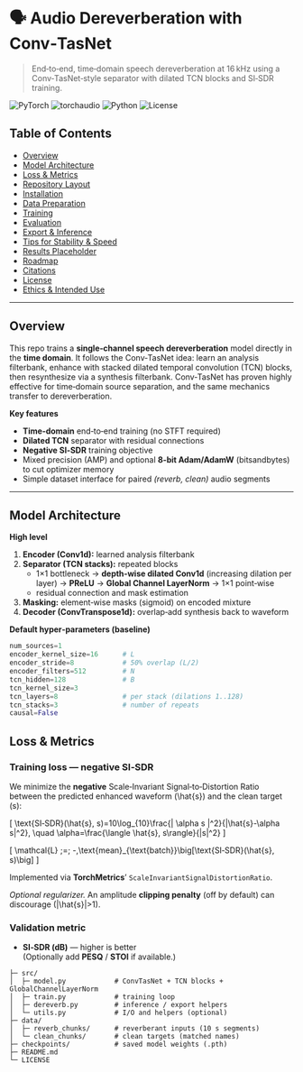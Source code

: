 # 🗣️ Audio Dereverberation with Conv‑TasNet

> End‑to‑end, time‑domain speech dereverberation at 16 kHz using a Conv‑TasNet‑style separator with dilated TCN blocks and SI‑SDR training.

![PyTorch](https://img.shields.io/badge/PyTorch-2.x-red)
![torchaudio](https://img.shields.io/badge/torchaudio-2.x-orange)
![Python](https://img.shields.io/badge/Python-3.10%2B-blue)
![License](https://img.shields.io/badge/License-MIT-green)

## Table of Contents
- [Overview](#overview)
- [Model Architecture](#model-architecture)
- [Loss & Metrics](#loss--metrics)
- [Repository Layout](#repository-layout)
- [Installation](#installation)
- [Data Preparation](#data-preparation)
- [Training](#training)
- [Evaluation](#evaluation)
- [Export & Inference](#export--inference)
- [Tips for Stability & Speed](#tips-for-stability--speed)
- [Results Placeholder](#results-placeholder)
- [Roadmap](#roadmap)
- [Citations](#citations)
- [License](#license)
- [Ethics & Intended Use](#ethics--intended-use)

---

## Overview

This repo trains a **single‑channel speech dereverberation** model directly in the **time domain**. It follows the Conv‑TasNet idea: learn an analysis filterbank, enhance with stacked dilated temporal convolution (TCN) blocks, then resynthesize via a synthesis filterbank. Conv‑TasNet has proven highly effective for time‑domain source separation, and the same mechanics transfer to dereverberation.

**Key features**
- **Time‑domain** end‑to‑end training (no STFT required)
- **Dilated TCN** separator with residual connections
- **Negative SI‑SDR** training objective
- Mixed precision (AMP) and optional **8‑bit Adam/AdamW** (bitsandbytes) to cut optimizer memory
- Simple dataset interface for paired *(reverb, clean)* audio segments

---

## Model Architecture

**High level**
1. **Encoder (Conv1d):** learned analysis filterbank  
2. **Separator (TCN stacks):** repeated blocks  
   - 1×1 bottleneck → **depth‑wise dilated Conv1d** (increasing dilation per layer) → **PReLU** → **Global Channel LayerNorm** → 1×1 point‑wise  
   - residual connection and mask estimation
3. **Masking:** element‑wise masks (sigmoid) on encoded mixture
4. **Decoder (ConvTranspose1d):** overlap‑add synthesis back to waveform

**Default hyper‑parameters (baseline)**
```python
num_sources=1
encoder_kernel_size=16      # L
encoder_stride=8            # 50% overlap (L/2)
encoder_filters=512         # N
tcn_hidden=128              # B
tcn_kernel_size=3
tcn_layers=8                # per stack (dilations 1..128)
tcn_stacks=3                # number of repeats
causal=False
```

## Loss & Metrics

### Training loss — **negative SI‑SDR**

We minimize the **negative** Scale‑Invariant Signal‑to‑Distortion Ratio between the predicted enhanced waveform \(\hat{s}\) and the clean target \(s\):

\[
\text{SI‑SDR}(\hat{s}, s)=10\log_{10}\frac{\| \alpha s \|^2}{\|\hat{s}-\alpha s\|^2}, 
\quad
\alpha=\frac{\langle \hat{s}, s\rangle}{\|s\|^2}
\]

\[
\mathcal{L} \;=\; -\,\text{mean}_{\text{batch}}\big[\text{SI‑SDR}(\hat{s}, s)\big]
\]

Implemented via **TorchMetrics**’ `ScaleInvariantSignalDistortionRatio`.

*Optional regularizer.* An amplitude **clipping penalty** (off by default) can discourage \(|\hat{s}|>1\).

### Validation metric

- **SI‑SDR (dB)** — higher is better  
  (Optionally add **PESQ** / **STOI** if available.)
















```
├─ src/
│  ├─ model.py            # ConvTasNet + TCN blocks + GlobalChannelLayerNorm
│  ├─ train.py            # training loop
│  ├─ dereverb.py         # inference / export helpers
│  └─ utils.py            # I/O and helpers (optional)
├─ data/
│  ├─ reverb_chunks/      # reverberant inputs (10 s segments)
│  └─ clean_chunks/       # clean targets (matched names)
├─ checkpoints/           # saved model weights (.pth)
├─ README.md
└─ LICENSE
```












